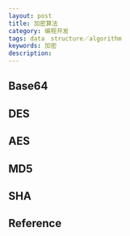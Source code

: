 ```yaml
---
layout: post
title: 加密算法
category: 编程开发
tags: data　structure／algorithm
keywords: 加密
description: 
---
```


## Base64

## DES


## AES

## MD5

## SHA

## Reference


